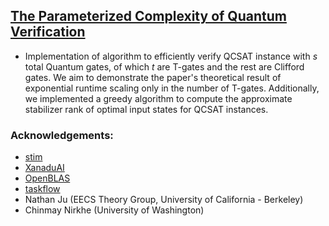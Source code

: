 ## [The Parameterized Complexity of Quantum Verification](https://arxiv.org/abs/2202.08119)
* Implementation of algorithm to efficiently verify QCSAT instance with $s$ total Quantum gates, of which $t$ are T-gates and the rest are Clifford gates. We aim to demonstrate the paper's theoretical result of exponential runtime scaling only in the number of T-gates.
Additionally, we implemented a greedy algorithm to compute the approximate stabilizer rank of optimal input states for QCSAT instances.

### Acknowledgements:
* [stim](https://github.com/quantumlib/Stim)
* [XanaduAI](https://github.com/XanaduAI/jet)
* [OpenBLAS](https://github.com/OpenMathLib/OpenBLAS)
* [taskflow](https://github.com/taskflow/taskflow)
* Nathan Ju (EECS Theory Group, University of California - Berkeley)
* Chinmay Nirkhe (University of Washington)
